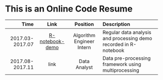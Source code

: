 # This is an Online Code Resume



Time | Link | Position | Description
-:|:-:|:-:|:-
2017.03-2017.07|[R-notebook-demo](https://rawgit.com/sysu-zjw/MyResume/master/intern1/R-notebook-demo.html)| Algorithm Engineer Intern |Regular data analysis and processing demo recorded in R-notebook
2017.08-2017.11|link|Data Analyst| Data pre-processing framework using multiprocessing
